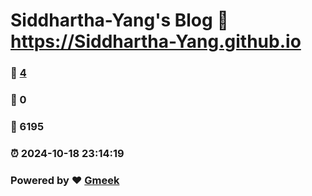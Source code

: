 # Siddhartha-Yang's Blog :link: https://Siddhartha-Yang.github.io 
### :page_facing_up: [4](https://Siddhartha-Yang.github.io/tag.html) 
### :speech_balloon: 0 
### :hibiscus: 6195 
### :alarm_clock: 2024-10-18 23:14:19 
### Powered by :heart: [Gmeek](https://github.com/Meekdai/Gmeek)

